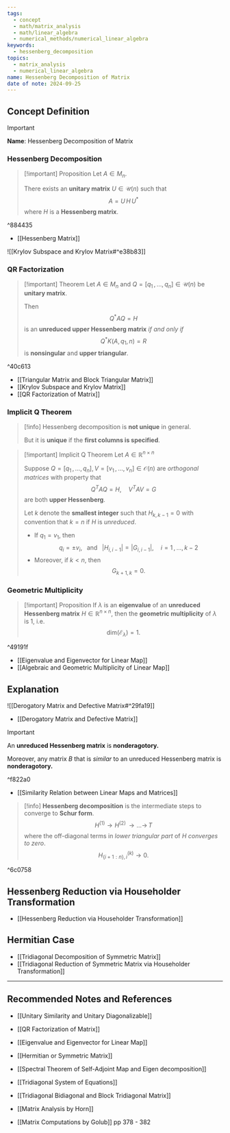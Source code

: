 ```yaml
---
tags:
  - concept
  - math/matrix_analysis
  - math/linear_algebra
  - numerical_methods/numerical_linear_algebra
keywords:
  - hessenberg_decomposition
topics:
  - matrix_analysis
  - numerical_linear_algebra
name: Hessenberg Decomposition of Matrix
date of note: 2024-09-25
---
```


## Concept Definition

>[!important]
>**Name**: Hessenberg Decomposition of Matrix

### Hessenberg Decomposition

>[!important] Proposition
>Let $A\in M_{n}$. 
>
>There exists an **unitary matrix** $U\in \mathcal{U}(n)$ such that $$A = U\,H\,U^{*}$$ where $H$ is a **Hessenberg matrix**.

^884435

- [[Hessenberg Matrix]]

![[Krylov Subspace and Krylov Matrix#^e38b83]]

### QR Factorization

>[!important] Theorem
>Let $A\in M_{n}$ and $Q = [q_{1}\,{,}\ldots{,}\,q_{n}]\in \mathcal{U}(n)$ be **unitary matrix**.
>
>Then $$Q^{*}AQ = H$$ is an **unreduced upper Hessenberg matrix** *if and only if*  $$Q^{*}K(A, q_{1}, n) = R$$ is **nonsingular** and **upper triangular**.

^40c613

- [[Triangular Matrix and Block Triangular Matrix]]
- [[Krylov Subspace and Krylov Matrix]]
- [[QR Factorization of Matrix]]

### Implicit Q Theorem

>[!info]
>Hessenberg decomposition is **not unique** in general. 
>
>But it is **unique** if the **first columns is specified**.

>[!important] Implicit Q Theorem
>Let $A\in \mathbb{R}^{n\times n}$
>
>Suppose $Q = [q_{1}\,{,}\ldots{,}\,q_{n}], V= [v_{1}\,{,}\ldots{,}\,v_{n}]\in \mathcal{O}(n)$ are *orthogonal matrices* with property that $$Q^{T}A Q = H, \quad V^{T}AV= G$$ are both **upper Hessenberg**.
>
>Let $k$ denote the **smallest integer** such that $H_{k,k-1} =0$ with convention that $k=n$ if $H$ is *unreduced*.
>- If $q_{1} = v_{1}$, then $$q_{i} = \pm v_{i}, \;\;\text{ and }\;\; |H_{i,i-1}| = |G_{i,i-1}|, \quad i=1\,{,}\ldots{,}\,k-2$$
>- Moreover, if $k < n$, then $$G_{k+1, k} = 0.$$


### Geometric Multiplicity

>[!important] Proposition
>If $\lambda$ is an **eigenvalue** of an **unreduced Hessenberg matrix** $H\in \mathbb{R}^{n\times n}$, then the **geometric multiplicity** of $\lambda$ is $1$, i.e. $$\text{dim}(\mathcal{E}_{\lambda})=1.$$

^49191f

- [[Eigenvalue and Eigenvector for Linear Map]]
- [[Algebraic and Geometric Multiplicity of Linear Map]]

## Explanation

![[Derogatory Matrix and Defective Matrix#^29fa19]]

- [[Derogatory Matrix and Defective Matrix]]

>[!important] 
>An **unreduced Hessenberg matrix** is **nonderagotory.**
>
>Moreover, any matrix $B$ that is *similar* to an unreduced Hessenberg matrix is **nonderagotory.**

^f822a0

- [[Similarity Relation between Linear Maps and Matrices]]

>[!info]
>**Hessenberg decomposition** is the intermediate steps to converge to **Schur form**.
>$$
>H^{(1)} \to H^{(2)} \,{\to}\ldots{\to}\, T
>$$
>where the off-diagonal terms in *lower triangular part* of $H$ *converges to zero*.
>$$
>H^{(k)}_{\{ i+1:n \},i} \to 0.
>$$

^6c0758

## Hessenberg Reduction via Householder Transformation

- [[Hessenberg Reduction via Householder Transformation]]

## Hermitian Case

- [[Tridiagonal Decomposition of Symmetric Matrix]]
- [[Tridiagonal Reduction of Symmetric Matrix via Householder Transformation]]


-----------
##  Recommended Notes and References


- [[Unitary Similarity and Unitary Diagonalizable]]
- [[QR Factorization of Matrix]]

- [[Eigenvalue and Eigenvector for Linear Map]]
- [[Hermitian or Symmetric Matrix]]
- [[Spectral Theorem of Self-Adjoint Map and Eigen decomposition]]

- [[Tridiagonal System of Equations]]
- [[Tridiagonal Bidiagonal and Block Tridiagonal Matrix]]

- [[Matrix Analysis by Horn]]
- [[Matrix Computations by Golub]] pp 378 - 382
